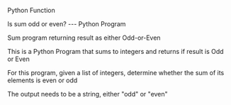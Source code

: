 Python Function

Is sum odd or even? --- Python Program

Sum program returning result as either Odd-or-Even

This is a Python Program that sums to integers and returns if result is Odd or Even

For this program, given a list of integers, determine whether the sum of its elements is even or odd

The output needs to be a string, either "odd" or "even"
